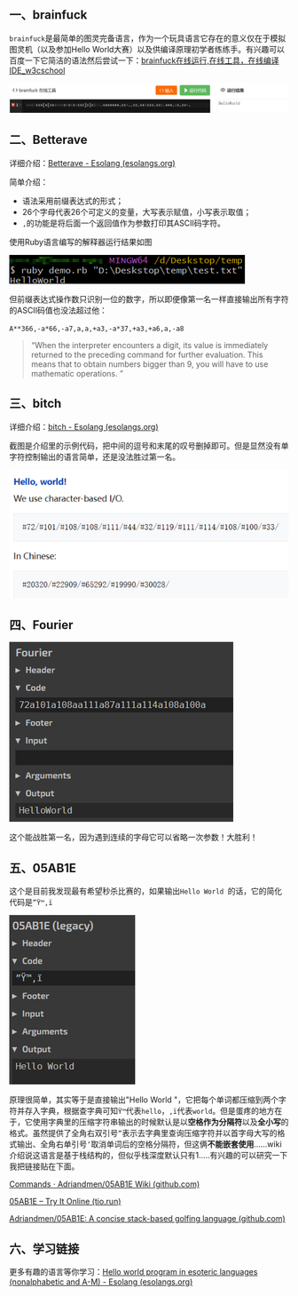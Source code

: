 ## 一、brainfuck

`brainfuck`是最简单的图灵完备语言，作为一个玩具语言它存在的意义仅在于模拟图灵机（以及参加Hello World大赛）以及供编译原理初学者练练手。有兴趣可以百度一下它简洁的语法然后尝试一下：[brainfuck在线运行,在线工具，在线编译IDE_w3cschool](https://www.w3cschool.cn/tryrun/runcode?lang=brainfuck)

![image-20230715175214041](image-20230715175214041.png)

## 二、Betterave

详细介绍：[Betterave - Esolang (esolangs.org)](https://esolangs.org/wiki/Betterave#External_resources)

简单介绍：

+ 语法采用前缀表达式的形式；
+ 26个字母代表26个可定义的变量，大写表示赋值，小写表示取值；
+ `,`的功能是将后面一个返回值作为参数打印其ASCII码字符。

使用Ruby语言编写的解释器运行结果如图

![截图2](Snipaste_2023-07-16_15-00-29.png)

但前缀表达式操作数只识别一位的数字，所以即便像第一名一样直接输出所有字符的ASCII码值也没法超过他：

`A**366,-a*66,-a7,a,a,+a3,-a*37,+a3,+a6,a,-a8`

>  “When the interpreter encounters a digit, its value is immediately returned to the preceding command for further evaluation. This means that to obtain numbers bigger than 9, you will have to use mathematic operations. ”



## 三、bitch

详细介绍：[bitch - Esolang (esolangs.org)](https://esolangs.org/wiki/Bitch#Truth-machine)

截图是介绍里的示例代码，把中间的逗号和末尾的叹号删掉即可。但是显然没有单字符控制输出的语言简单，还是没法胜过第一名。

![截图3](Snipaste_2023-07-16_15-33-26.png)

## 四、Fourier

![截图4](.\Snipaste_2023-07-16_18-10-11.png)

这个能战胜第一名，因为遇到连续的字母它可以省略一次参数！大胜利！



## 五、05AB1E

这个是目前我发现最有希望秒杀比赛的，如果输出`Hello World `的话，它的简化代码是`”Ÿ™‚ï `

![截图5](Snipaste_2023-07-16_18-15-28.png)

原理很简单，其实等于是直接输出"Hello World "，它把每个单词都压缩到两个字符并存入字典，根据查字典可知`Ÿ™`代表`hello`，`‚ï`代表`world`。但是蛋疼的地方在于，它使用字典里的压缩字符串输出的时候默认是以**空格作为分隔符**以及**全小写**的格式。虽然提供了全角右双引号`”`表示去字典里查询压缩字符并以首字母大写的格式输出、全角右单引号`’`取消单词后的空格分隔符，但这俩**不能嵌套使用**......wiki介绍说这语言是基于栈结构的，但似乎栈深度默认只有1.....有兴趣的可以研究一下我把链接贴在下面。

[Commands · Adriandmen/05AB1E Wiki (github.com)](https://github.com/Adriandmen/05AB1E/wiki/Commands)

[05AB1E – Try It Online (tio.run)](https://tio.run/#osabie)

[Adriandmen/05AB1E: A concise stack-based golfing language (github.com)](https://github.com/Adriandmen/05AB1E)



## 六、学习链接

更多有趣的语言等你学习：[Hello world program in esoteric languages (nonalphabetic and A-M) - Esolang (esolangs.org)](https://esolangs.org/wiki/Hello_world_program_in_esoteric_languages_(nonalphabetic_and_A-M))